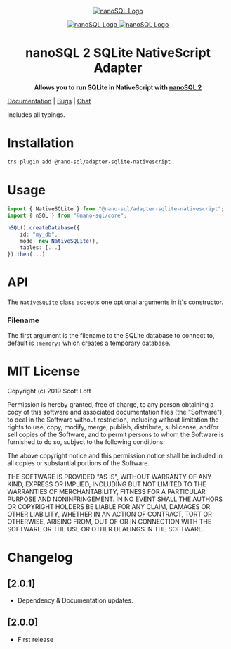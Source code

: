 <p align="center">
  <a href="https://github.com/ClickSimply/Nano-SQL/tree/2.0/packages/Core">
    <img src="https://github.com/ClickSimply/Nano-SQL/raw/2.0/graphics/logo.png" alt="nanoSQL Logo">
  </a>
</p>
<p align="center">
  <a href="https://badge.fury.io/js/%40nano-sql%2Fadapter-sqlite-nativescript">
    <img src="https://badge.fury.io/js/%40nano-sql%2Fadapter-sqlite-nativescript.svg" alt="nanoSQL Logo">
  </a>
  <a href="https://github.com/ClickSimply/@nano-sql/core/blob/master/LICENSE">
    <img src="https://img.shields.io/npm/l/express.svg?style=flat-square" alt="nanoSQL Logo">
  </a>
</p>

<h1 align="center">nanoSQL 2 SQLite NativeScript Adapter</h1>
<p align="center">
  <strong>Allows you to run SQLite in NativeScript with <a href="https://www.npmjs.com/package/@nano-sql/core">nanoSQL 2</a></strong>
</p>

[Documentation](https://nanosql.io/adapters/sqlite-nativescript.html) | [Bugs](https://github.com/ClickSimply/Nano-SQL/issues) | [Chat](https://gitter.im/nano-sql/community)

Includes all typings.

# Installation

```sh
tns plugin add @nano-sql/adapter-sqlite-nativescript
```

# Usage

```ts
import { NativeSQLite } from "@nano-sql/adapter-sqlite-nativescript";
import { nSQL } from "@nano-sql/core";

nSQL().createDatabase({
    id: "my_db",
    mode: new NativeSQLite(),
    tables: [...]
}).then(...)
```

# API

The `NativeSQLite` class accepts one optional arguments in it's constructor.

### Filename
The first argument is the filename to the SQLite database to connect to, default is `:memory:` which creates a temporary database.

# MIT License

Copyright (c) 2019 Scott Lott

Permission is hereby granted, free of charge, to any person obtaining a copy
of this software and associated documentation files (the "Software"), to deal
in the Software without restriction, including without limitation the rights
to use, copy, modify, merge, publish, distribute, sublicense, and/or sell
copies of the Software, and to permit persons to whom the Software is
furnished to do so, subject to the following conditions:

The above copyright notice and this permission notice shall be included in all
copies or substantial portions of the Software.

THE SOFTWARE IS PROVIDED "AS IS", WITHOUT WARRANTY OF ANY KIND, EXPRESS OR
IMPLIED, INCLUDING BUT NOT LIMITED TO THE WARRANTIES OF MERCHANTABILITY,
FITNESS FOR A PARTICULAR PURPOSE AND NONINFRINGEMENT. IN NO EVENT SHALL THE
AUTHORS OR COPYRIGHT HOLDERS BE LIABLE FOR ANY CLAIM, DAMAGES OR OTHER
LIABILITY, WHETHER IN AN ACTION OF CONTRACT, TORT OR OTHERWISE, ARISING FROM,
OUT OF OR IN CONNECTION WITH THE SOFTWARE OR THE USE OR OTHER DEALINGS IN THE
SOFTWARE.

# Changelog

## [2.0.1]
- Dependency & Documentation updates.

## [2.0.0]
- First release